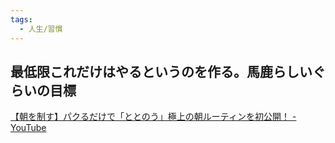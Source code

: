 ```yaml
---
tags:
  - 人生/習慣
---
```

## 最低限これだけはやるというのを作る。馬鹿らしいぐらいの目標

[【朝を制す】パクるだけで「ととのう」極上の朝ルーティンを初公開！ - YouTube](https://www.youtube.com/watch?v=qWQBnrzAL4U)

